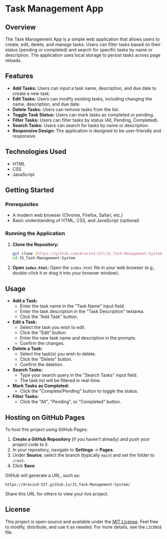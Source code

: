# Task Management App

## Overview

The Task Management App is a simple web application that allows users to create, edit, delete, and manage tasks. Users can filter tasks based on their status (pending or completed) and search for specific tasks by name or description. The application uses local storage to persist tasks across page reloads.

## Features

- **Add Tasks:** Users can input a task name, description, and due date to create a new task.
- **Edit Tasks:** Users can modify existing tasks, including changing the name, description, and due date.
- **Delete Tasks:** Users can remove tasks from the list.
- **Toggle Task Status:** Users can mark tasks as completed or pending.
- **Filter Tasks:** Users can filter tasks by status (All, Pending, Completed).
- **Search Tasks:** Users can search for tasks by name or description.
- **Responsive Design:** The application is designed to be user-friendly and responsive.

## Technologies Used

- HTML
- CSS
- JavaScript

## Getting Started

### Prerequisites

- A modern web browser (Chrome, Firefox, Safari, etc.)
- Basic understanding of HTML, CSS, and JavaScript (optional)

### Running the Application
1. **Clone the Repository:**

   ```bash
   git clone [https://github.com/Aravind-S27/JS_Task-Management-System.git](https://www.google.com/search?q=https://github.com/Aravind-S27/JS_Task-Management-System.git)
   cd JS_Task-Management-System
2.  **Open `index.html`:** Open the `index.html` file in your web browser (e.g., double-click it or drag it into your browser window).

## Usage

* **Add a Task:**
    * Enter the task name in the "Task Name" input field.
    * Enter the task description in the "Task Description" textarea.
    * Click the "Add Task" button.
* **Edit a Task:**
    * Select the task you wish to edit.
    * Click the "Edit" button.
    * Enter the new task name and description in the prompts.
    * Confirm the changes.
* **Delete a Task:**
    * Select the task(s) you wish to delete.
    * Click the "Delete" button.
    * Confirm the deletion.
* **Search Tasks:**
    * Type your search query in the "Search Tasks" input field.
    * The task list will be filtered in real-time.
* **Mark Tasks as Completed:**
    * Click the "Complete/Pending" button to toggle the status.
* **Filter Tasks:**
    * Click the "All", "Pending", or "Completed" button.

## Hosting on GitHub Pages

To host this project using GitHub Pages:

1.  **Create a GitHub Repository** (if you haven’t already) and push your project code to it.
2.  In your repository, navigate to **Settings** → **Pages**.
3.  Under **Source**, select the branch (typically `main`) and set the folder to `/root`.
4.  Click **Save**.

GitHub will generate a URL, such as:

`https://Aravind-S27.github.io/JS_Task-Management-System/`

Share this URL for others to view your live project.

## License

This project is open-source and available under the [MIT License](LICENSE). Feel free to modify, distribute, and use it as needed. For more details, see the `LICENSE` file.
